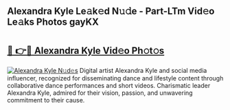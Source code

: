## Alexandra Kyle Le𝚊k𝚎d N𝚞𝚍e - Part-LTm Vid𝚎o Le𝚊ks Photos gayKX

# <h2><a href="http://fbbs0m.evod.top/?m=Alexandra+Kyle">🔗 👉🔴 Alexandra Kyle Vid𝚎o Ph𝚘t𝚘s</a></h2>

[![Alexandra Kyle N𝚞d𝚎s](https://i.imgur.com/8V9OHl7.gif)](http://fbbs0m.evod.top/?m=Alexandra+Kyle)
Digital artist Alexandra Kyle and social media influencer, recognized for disseminating dance and lifestyle content through collaborative dance performances and short videos. Charismatic leader Alexandra Kyle, admired for their vision, passion, and unwavering commitment to their cause. 
